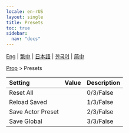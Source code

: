 ```yaml
---
locale: en-rUS
layout: single
title: Presets
toc: true
sidebar:
  nav: "docs"
---
```

[Eng](/dancexr/menu/2025.4/prop/actor_presets) | [繁中](/tw/dancexr/menu/2025.4/prop/actor_presets) | [日本語](/jp/dancexr/menu/2025.4/prop/actor_presets) | [한국어](/kr/dancexr/menu/2025.4/prop/actor_presets) | [简中](/zh/dancexr/menu/2025.4/prop/actor_presets)

[Prop](../menu#Prop) > Presets



| Setting | Value | Description |
| :--- | --- | :--- |
| Reset All || 0/3/False
| Reload Saved || 1/3/False
| Save Actor Preset || 2/3/False
| Save Global || 3/3/False

